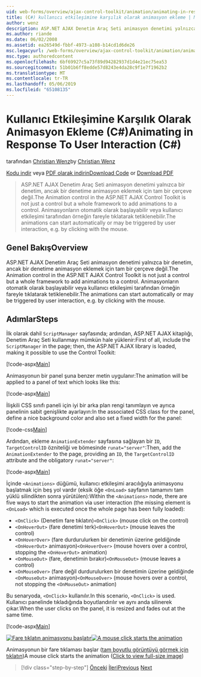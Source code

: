 ```yaml
---
uid: web-forms/overview/ajax-control-toolkit/animation/animating-in-response-to-user-interaction-cs
title: (C#) kullanıcı etkileşimine karşılık olarak animasyon ekleme | Microsoft Docs
author: wenz
description: ASP.NET AJAX Denetim Araç Seti animasyon denetimi yalnızca bir denetim, ancak bir denetime animasyon eklemek için tam bir çerçeve değil. Animasyonları yıldız...
ms.author: riande
ms.date: 06/02/2008
ms.assetid: ea26549d-fbbf-4973-a108-b14cd1d6de26
msc.legacyurl: /web-forms/overview/ajax-control-toolkit/animation/animating-in-response-to-user-interaction-cs
msc.type: authoredcontent
ms.openlocfilehash: 6bf69927c5a73f89d94282937d1d4e21ec75ea53
ms.sourcegitcommit: 51b01b6ff8edde57d8243e4da28c9f1e7f1962b2
ms.translationtype: MT
ms.contentlocale: tr-TR
ms.lasthandoff: 05/06/2019
ms.locfileid: "65108135"
---
```

# <a name="animating-in-response-to-user-interaction-c"></a><span data-ttu-id="7c2b4-104">Kullanıcı Etkileşimine Karşılık Olarak Animasyon Ekleme (C#)</span><span class="sxs-lookup"><span data-stu-id="7c2b4-104">Animating in Response To User Interaction (C#)</span></span>

<span data-ttu-id="7c2b4-105">tarafından [Christian Wenz](https://github.com/wenz)</span><span class="sxs-lookup"><span data-stu-id="7c2b4-105">by [Christian Wenz](https://github.com/wenz)</span></span>

<span data-ttu-id="7c2b4-106">[Kodu indir](http://download.microsoft.com/download/f/9/a/f9a26acd-8df4-4484-8a18-199e4598f411/Animation6.cs.zip) veya [PDF olarak indirin](http://download.microsoft.com/download/6/7/1/6718d452-ff89-4d3f-a90e-c74ec2d636a3/animation6CS.pdf)</span><span class="sxs-lookup"><span data-stu-id="7c2b4-106">[Download Code](http://download.microsoft.com/download/f/9/a/f9a26acd-8df4-4484-8a18-199e4598f411/Animation6.cs.zip) or [Download PDF](http://download.microsoft.com/download/6/7/1/6718d452-ff89-4d3f-a90e-c74ec2d636a3/animation6CS.pdf)</span></span>

> <span data-ttu-id="7c2b4-107">ASP.NET AJAX Denetim Araç Seti animasyon denetimi yalnızca bir denetim, ancak bir denetime animasyon eklemek için tam bir çerçeve değil.</span><span class="sxs-lookup"><span data-stu-id="7c2b4-107">The Animation control in the ASP.NET AJAX Control Toolkit is not just a control but a whole framework to add animations to a control.</span></span> <span data-ttu-id="7c2b4-108">Animasyonların otomatik olarak başlayabilir veya kullanıcı etkileşimi tarafından örneğin fareyle tıklatarak tetiklenebilir.</span><span class="sxs-lookup"><span data-stu-id="7c2b4-108">The animations can start automatically or may be triggered by user interaction, e.g. by clicking with the mouse.</span></span>

## <a name="overview"></a><span data-ttu-id="7c2b4-109">Genel Bakış</span><span class="sxs-lookup"><span data-stu-id="7c2b4-109">Overview</span></span>

<span data-ttu-id="7c2b4-110">ASP.NET AJAX Denetim Araç Seti animasyon denetimi yalnızca bir denetim, ancak bir denetime animasyon eklemek için tam bir çerçeve değil.</span><span class="sxs-lookup"><span data-stu-id="7c2b4-110">The Animation control in the ASP.NET AJAX Control Toolkit is not just a control but a whole framework to add animations to a control.</span></span> <span data-ttu-id="7c2b4-111">Animasyonların otomatik olarak başlayabilir veya kullanıcı etkileşimi tarafından örneğin fareyle tıklatarak tetiklenebilir.</span><span class="sxs-lookup"><span data-stu-id="7c2b4-111">The animations can start automatically or may be triggered by user interaction, e.g. by clicking with the mouse.</span></span>

## <a name="steps"></a><span data-ttu-id="7c2b4-112">Adımlar</span><span class="sxs-lookup"><span data-stu-id="7c2b4-112">Steps</span></span>

<span data-ttu-id="7c2b4-113">İlk olarak dahil `ScriptManager` sayfasında; ardından, ASP.NET AJAX kitaplığı, Denetim Araç Seti kullanmayı mümkün hale yüklenir:</span><span class="sxs-lookup"><span data-stu-id="7c2b4-113">First of all, include the `ScriptManager` in the page; then, the ASP.NET AJAX library is loaded, making it possible to use the Control Toolkit:</span></span>

[!code-aspx[Main](animating-in-response-to-user-interaction-cs/samples/sample1.aspx)]

<span data-ttu-id="7c2b4-114">Animasyonun bir panel şuna benzer metin uygulanır:</span><span class="sxs-lookup"><span data-stu-id="7c2b4-114">The animation will be applied to a panel of text which looks like this:</span></span>

[!code-aspx[Main](animating-in-response-to-user-interaction-cs/samples/sample2.aspx)]

<span data-ttu-id="7c2b4-115">İlişkili CSS sınıfı paneli için iyi bir arka plan rengi tanımlayın ve ayrıca panelinin sabit genişlikte ayarlayın:</span><span class="sxs-lookup"><span data-stu-id="7c2b4-115">In the associated CSS class for the panel, define a nice background color and also set a fixed width for the panel:</span></span>

[!code-css[Main](animating-in-response-to-user-interaction-cs/samples/sample3.css)]

<span data-ttu-id="7c2b4-116">Ardından, ekleme `AnimationExtender` sayfasına sağlayan bir `ID`, `TargetControlID` özniteliği ve bömesinde `runat="server"`:</span><span class="sxs-lookup"><span data-stu-id="7c2b4-116">Then, add the `AnimationExtender` to the page, providing an `ID`, the `TargetControlID` attribute and the obligatory `runat="server"`:</span></span>

[!code-aspx[Main](animating-in-response-to-user-interaction-cs/samples/sample4.aspx)]

<span data-ttu-id="7c2b4-117">İçinde `<Animations>` düğümü, kullanıcı etkileşimi aracılığıyla animasyonu başlatmak için beş yol vardır (eksik öğe `<OnLoad>` sayfanın tamamını tam yüklü silindikten sonra yürütülen):</span><span class="sxs-lookup"><span data-stu-id="7c2b4-117">Within the `<Animations>` node, there are five ways to start the animation via user interaction (the missing element is `<OnLoad>` which is executed once the whole page has been fully loaded):</span></span>

- <span data-ttu-id="7c2b4-118">`<OnClick>` (Denetim fare tıklatın)</span><span class="sxs-lookup"><span data-stu-id="7c2b4-118">`<OnClick>` (mouse click on the control)</span></span>
- <span data-ttu-id="7c2b4-119">`<OnHoverOut>` (fare denetimi terk)</span><span class="sxs-lookup"><span data-stu-id="7c2b4-119">`<OnHoverOut>` (mouse leaves the control)</span></span>
- <span data-ttu-id="7c2b4-120">`<OnHoverOver>` (fare durdurulurken bir denetimin üzerine geldiğinde `<OnHoverOut>` animasyon)</span><span class="sxs-lookup"><span data-stu-id="7c2b4-120">`<OnHoverOver>` (mouse hovers over a control, stopping the `<OnHoverOut>` animation)</span></span>
- <span data-ttu-id="7c2b4-121">`<OnMouseOut>` (fare, denetimin bırakır)</span><span class="sxs-lookup"><span data-stu-id="7c2b4-121">`<OnMouseOut>` (mouse leaves a control)</span></span>
- <span data-ttu-id="7c2b4-122">`<OnMouseOver>` (fare değil durdurulurken bir denetimin üzerine geldiğinde `<OnMouseOut>` animasyon)</span><span class="sxs-lookup"><span data-stu-id="7c2b4-122">`<OnMouseOver>` (mouse hovers over a control, not stopping the `<OnMouseOut>` animation)</span></span>

<span data-ttu-id="7c2b4-123">Bu senaryoda, `<OnClick>` kullanılır.</span><span class="sxs-lookup"><span data-stu-id="7c2b4-123">In this scenario, `<OnClick>` is used.</span></span> <span data-ttu-id="7c2b4-124">Kullanıcı panelinde tıkladığında boyutlandırılır ve aynı anda silinerek çıkar.</span><span class="sxs-lookup"><span data-stu-id="7c2b4-124">When the user clicks on the panel, it is resized and fades out at the same time.</span></span>

[!code-aspx[Main](animating-in-response-to-user-interaction-cs/samples/sample5.aspx)]

<span data-ttu-id="7c2b4-125">[![Fare tıklatın animasyonu başlatır](animating-in-response-to-user-interaction-cs/_static/image2.png)](animating-in-response-to-user-interaction-cs/_static/image1.png)</span><span class="sxs-lookup"><span data-stu-id="7c2b4-125">[![A mouse click starts the animation](animating-in-response-to-user-interaction-cs/_static/image2.png)](animating-in-response-to-user-interaction-cs/_static/image1.png)</span></span>

<span data-ttu-id="7c2b4-126">Animasyonun bir fare tıklaması başlar ([tam boyutlu görüntüyü görmek için tıklatın](animating-in-response-to-user-interaction-cs/_static/image3.png))</span><span class="sxs-lookup"><span data-stu-id="7c2b4-126">A mouse click starts the animation ([Click to view full-size image](animating-in-response-to-user-interaction-cs/_static/image3.png))</span></span>

> [!div class="step-by-step"]
> <span data-ttu-id="7c2b4-127">[Önceki](picking-one-animation-out-of-a-list-cs.md)
> [İleri](disabling-actions-during-animation-cs.md)</span><span class="sxs-lookup"><span data-stu-id="7c2b4-127">[Previous](picking-one-animation-out-of-a-list-cs.md)
[Next](disabling-actions-during-animation-cs.md)</span></span>
